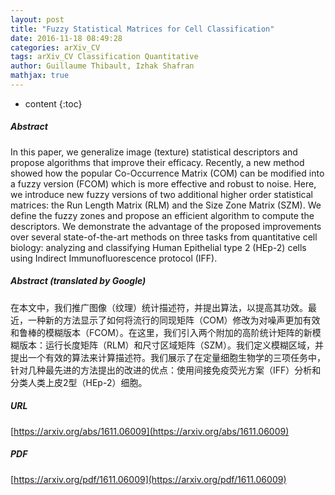 ```yaml
---
layout: post
title: "Fuzzy Statistical Matrices for Cell Classification"
date: 2016-11-18 08:49:28
categories: arXiv_CV
tags: arXiv_CV Classification Quantitative
author: Guillaume Thibault, Izhak Shafran
mathjax: true
---
```


* content
{:toc}

##### Abstract
In this paper, we generalize image (texture) statistical descriptors and propose algorithms that improve their efficacy. Recently, a new method showed how the popular Co-Occurrence Matrix (COM) can be modified into a fuzzy version (FCOM) which is more effective and robust to noise. Here, we introduce new fuzzy versions of two additional higher order statistical matrices: the Run Length Matrix (RLM) and the Size Zone Matrix (SZM). We define the fuzzy zones and propose an efficient algorithm to compute the descriptors. We demonstrate the advantage of the proposed improvements over several state-of-the-art methods on three tasks from quantitative cell biology: analyzing and classifying Human Epithelial type 2 (HEp-2) cells using Indirect Immunofluorescence protocol (IFF).

##### Abstract (translated by Google)
在本文中，我们推广图像（纹理）统计描述符，并提出算法，以提高其功效。最近，一种新的方法显示了如何将流行的同现矩阵（COM）修改为对噪声更加有效和鲁棒的模糊版本（FCOM）。在这里，我们引入两个附加的高阶统计矩阵的新模糊版本：运行长度矩阵（RLM）和尺寸区域矩阵（SZM）。我们定义模糊区域，并提出一个有效的算法来计算描述符。我们展示了在定量细胞生物学的三项任务中，针对几种最先进的方法提出的改进的优点：使用间接免疫荧光方案（IFF）分析和分类人类上皮2型（HEp-2）细胞。

##### URL
[https://arxiv.org/abs/1611.06009](https://arxiv.org/abs/1611.06009)

##### PDF
[https://arxiv.org/pdf/1611.06009](https://arxiv.org/pdf/1611.06009)


